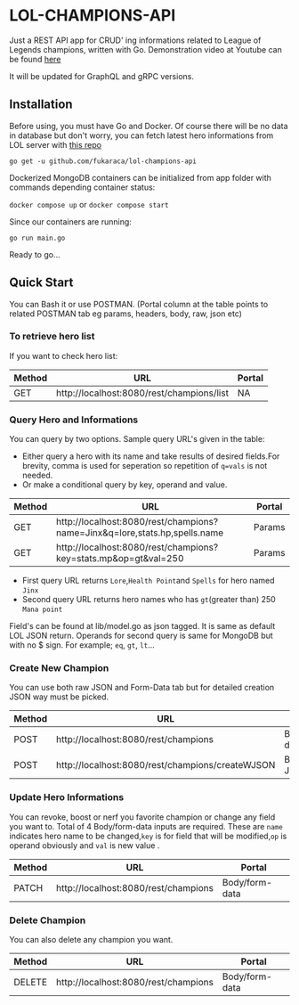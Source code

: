 # LOL-CHAMPIONS-API

Just a REST API app for CRUD' ing informations related to League of Legends champions, written with Go. Demonstration video at Youtube can be found [here](https://www.youtube.com/watch?v=mOx82beWVyE)

It will be updated for GraphQL and gRPC versions. 
## Installation
Before using, you must have Go and Docker. Of course there will be no data in database but don't worry, you can fetch latest hero informations from LOL server with [this repo](https://github.com/fukaraca/JSON-to-mongoDB) 

`
go get -u github.com/fukaraca/lol-champions-api 
`

Dockerized MongoDB containers can be initialized from app folder with commands depending container status:

`docker compose up` or `docker compose start`


Since our containers are running: 

`go run main.go`

Ready to go...

## Quick Start
You can Bash it or use POSTMAN. (Portal column at the table points to related POSTMAN tab eg params, headers, body, raw, json etc)

### To retrieve hero list
If you want to check hero list:

|Method| URL                                       | Portal  |
|---|-------------------------------------------|---------|
|GET| http://localhost:8080/rest/champions/list |NA|

### Query Hero and Informations
You can query by two options. Sample query URL's given in the table: 
- Either query a hero with its name and take results of desired fields.For brevity, comma is used for seperation so repetition of `q=vals` is not needed. 
- Or make a conditional query by key, operand and value.


|Method| URL                                                                        | Portal |
|---|----------------------------------------------------------------------------|--------|
|GET| http://localhost:8080/rest/champions?name=Jinx&q=lore,stats.hp,spells.name | Params |
|GET| http://localhost:8080/rest/champions?key=stats.mp&op=gt&val=250            | Params |

- First query URL returns `Lore`,`Health Point`and `Spells` for hero named `Jinx`
- Second query URL returns hero names who has `gt`(greater than) 250 `Mana point`

Field's can be found at lib/model.go as json tagged. It is same as default LOL JSON return.
Operands for second query is same for MongoDB but with no $ sign. For example; `eq`, `gt`, `lt`...


### Create New Champion
You can use both raw JSON and Form-Data tab but for detailed creation JSON way must be picked.

| Method | URL                                              | Portal          |
|--------|--------------------------------------------------|-----------------|
| POST   | http://localhost:8080/rest/champions             | Body/form-data  |
| POST   | http://localhost:8080/rest/champions/createWJSON | Body/raw - JSON |

### Update Hero Informations
You can revoke, boost or nerf you favorite champion or change any field you want to.  Total of 4 Body/form-data inputs are required.
These are `name` indicates hero name to be changed,`key` is for field that will be modified,`op` is operand obviously and `val` is new value .


| Method | URL                                              | Portal          |
|--------|--------------------------------------------------|-----------------|
| PATCH  | http://localhost:8080/rest/champions             | Body/form-data  |


### Delete Champion
You can also delete any champion you want.

| Method | URL                                              | Portal          |
|--------|--------------------------------------------------|-----------------|
| DELETE | http://localhost:8080/rest/champions             | Body/form-data  |


